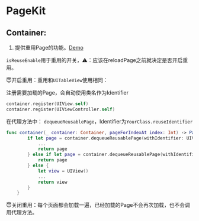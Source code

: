 # PageKit

## Container:

1. 提供重用Page的功能。[Demo](Demo/Sources/Examples/Original/OriginalContainerViewController.swift)

`isReuseEnable`用于重用的开关，⚠️：应该在reloadPage之前就决定是否开启重用。

😇开启重用：重用和`UITableView`使用相同：

注册需要加载的Page，会自动使用类名作为Identifier

```swift
container.register(UIView.self)
container.register(UIViewController.self)
```

在代理方法中： `dequeueReusablePage`，Identifier为`YourClass.reuseIdentifier`

```swift
func container(_ container: Container, pageForIndexAt index: Int) -> Page {
        if let page = container.dequeueReusablePage(withIdentifier: UIView.reuseIdentifier) as? UIView {
            ...
            return page
        } else if let page = container.dequeueReusablePage(withIdentifier: UIViewController.reuseIdentifier) as? UIViewController {
            return page
        } else {
            let view = UIView()
            ...
            return view
        }
    }
```

😇关闭重用：每个页面都会加载一遍，已经加载的Page不会再次加载，也不会调用代理方法。